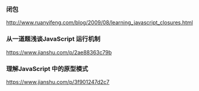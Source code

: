 ### 闭包
http://www.ruanyifeng.com/blog/2009/08/learning_javascript_closures.html

### 从一道题浅谈JavaScript 运行机制
https://www.jianshu.com/p/2ae88363c79b


### 理解JavaScript 中的原型模式
https://www.jianshu.com/p/3f901247d2c7